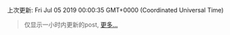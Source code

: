 
  
 上次更新: Fri Jul 05 2019 00:00:35 GMT+0000 (Coordinated Universal Time) 

 > 仅显示一小时内更新的post, [更多...](screenshots/)
  